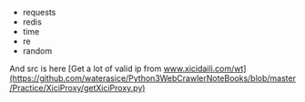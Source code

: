 
- requests
- redis
-  time
-  re
-  random

And src is here [Get a lot of valid ip from www.xicidaili.com/wt](https://github.com/waterasice/Python3WebCrawlerNoteBooks/blob/master/Practice/XiciProxy/getXiciProxy.py)
